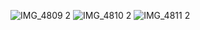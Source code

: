 ![IMG_4809 2](https://github.com/user-attachments/assets/a6fd8507-0381-4df3-9f77-78ce630adc17)
![IMG_4810 2](https://github.com/user-attachments/assets/ee99c69a-8894-4cd5-a5a4-a3f90478180b)
![IMG_4811 2](https://github.com/user-attachments/assets/c036d4c1-8c24-4176-8ed7-d1c5bdb0e829)
